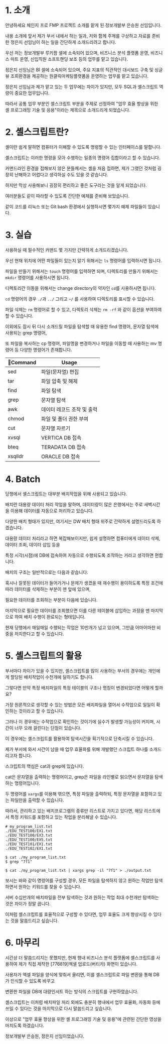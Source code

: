 # 1. 소개

안녕하세요 체인지 프로 FMP 프로젝트 소개를 맡게 된 정보개발부 은승원 선임입니다.

내용 소개에 앞서 제가 부서 내에서 하는 일과, 저와 함께 주제를 구상하고 자료를 준비한 정은지 선임님이 하는 일을 간단하게 소개드리려고 합니다.

우선 저는 정보개발부 루키팜 셀에  소속되어 있으며, 비즈니스 분석 플랫폼 운영, 비즈니스 마트 운영, 신입직원 소프트랜딩 보조 등의 업무를 맡고 있습니다.

정은지 선임님은 BI 셀에 소속되어 있으며, 주요 지표의 직관적인 대시보드 구축 및 싱글 뷰 조회환경을 제공하는 원클릭마케팅플랫폼을 운영하는 업무를 맡고 있습니다.

정은지 선임님과 제가 맡고 있는 두 업무에는 차이가 있지만, 모두 SQL과 셸스크립트 역량이 중요한 업무입니다.

따라서 공통 업무 부분인 셸스크립트 부분을 주제로 선정하여 "업무 효율 향상을 위한 셸 프로그래밍 기술 및 응용"이라는 제목으로 소개드리게 되었습니다.



# 2. 셸스크립트란?

셸이란 쉽게 말하면 컴퓨터가 이해할 수 있도록 명령할 수 있는 인터페이스를 말합니다.

셸스크립트는 이러한 명령을 모아 수행하는 일종의 명령어 집합이라고 할 수 있습니다.

커맨드라인 환경을 접해보지 않은 분들께서는 셸을 처음 접하면, 제가 그랬던 것처럼 굉장히 난해하고 어렵다고 생각하실 수도 있을 것 같습니다.

하지만 막상 사용해보니 굉장히 편리하고 좋은 도구라는 것을 알게 되었습니다.

여러분들도 같이 따라할 수 있도록 간단한 예제를 준비해 보았습니다.

같이 코드를 리눅스 또는 Git bash 환경에서 실행하시면 몇가지 예제 파일들이 있습니다.




# 3. 실습

사용하실 때 필수적인 커맨드 몇 가지만 간략하게 소개드리겠습니다.

우선 현재 위치에 어떤 파일들이 있는지 알기 위해서는 `ls` 명령어를 입력하시면 됩니다.

파일을 만들기 위해서는 `touch` 명령어를 입력하면 되며, 디렉토리를 만들기 위해서는 `mkdir` 명령어를 사용하시면 됩니다.

디렉토리간 이동을 위해서는 change directory의 약자인 `cd`를 사용하시면 됩니다.

`cd` 명령어의 경우 `./`과 `../` 그리고 `~/` 를 사용하여 디렉토리를 표시할 수 있습니다.

파일 삭제는 `rm` 명령어로 할 수 있고, 디렉토리 삭제는 `rm -rf` 와 같이 옵션을 부여하여 할 수 있습니다.

이외에도 잠시 뒤 다시 소개드릴 파일을 탐색할 때 유용한 find 명령어, 문자열 탐색에 사용되는 grep 명령어,

또 파일을 복사하는 cp 명령어, 파일명을 변경하거나 파일을 이동할 때 사용하는 mv 명령어 등 다양한 명령어가 존재합니다.

| Command | Usage                      |
| -------- | -------------------------- |
| sed      | 파일(문자열) 편집          |
| tar      | 파일 압축 및 해제          |
| find     | 파일 탐색                  |
| grep     | 문자열 탐색                |
| awk      | 데이터 레코드 조작 및 출력 |
| chmod    | 파일 및 폴더 권한 부여     |
| cut      | 문자열 자르기              |
| xvsql    | VERTICA DB 접속            |
| bteq     | TERADATA DB 접속           |
| xsqlldr  | ORACLE DB 접속             |


# 4. Batch

당행에서 셸스크립트는 대부분 배치작업을 위해 사용되고 있습니다.

배치란 대용량 데이터 처리 작업을 말하며, 데이터량이 많은 은행에서는 주로 새벽시간을 이용해 데이터를 자동으로 처리하고 있습니다.

다양한 배치 형태가 있지만, 여기서는 DW 배치 형태 위주로 간략하게 설명드리도록 하겠습니다.

대용량 데이터 처리라고 하면 복잡해보이지만, 쉽게 설명하면 컴퓨터에게 데이터 삭제, 데이터 조회, 데이터 삽입 등을

특정 시각(시점)에 DB에 접속하여 자동으로 수행되도록 조작하는 거라고 생각하면 편합니다.

배치의 구조는 일반적으로는 다음과 같습니다.

혹시나 잘못된 데이터가 들어가거나 문제가 생겼을 때 재수행이 용이하도록 특정 조건에 따라 데이터를 삭제하는 부분이 맨 앞에 있으며,

필요한 데이터를 조회하는 부분이 다음에 있습니다.

마지막으로 필요한 데이터를 조회했으면 이를 다른 테이블에 삽입하는 과정을 맨 마지막으로 하여 배치 수행이 완료되는 형태입니다.

현재 당행에서 매일매일 수행되는 작업은 10만개가 넘고 있으며, 그만큼 어마어마한 비중을 차지한다고 할 수 있습니다.



# 5. 셸스크립트의 활용

부서마다 차이가 있을 수 있지만, 셸스크립트를 많이 사용하는 부서의 경우에는 개인에게 할당된 배치작업이 수천개에 달하기도 합니다.

그렇다면 만약 특정 배치파일의 특정 테이블의 구조나 명칭이 변경되었다면 어떻게 할까요?

가장 원론적으로 생각할 수 있는 방법은 모든 배치파일을 열어서 수작업으로 일일이 확인하는 것이라고 할 수 있습니다.

그러나 이 경우에는 수작업으로 확인하는 것이기에 실수가 발생할 가능성이 커지며, 시간이 너무 오래 걸린다는 단점이 있습니다.

이 경우에는 셸스크립트를 활용하여 탐색시간을 획기적으로 단축시킬 수 있습니다.

제가 부서에 와서 시간이 남을 때 업무 효율화를 위해 개발했던 스크립트 하나를 소개드리고자 합니다.

스크립트의 핵심은 cat과 grep에 있습니다.

cat은 문자열을 출력하는 명령어이고, grep은 파일을 라인별로 읽으면서 문자열을 탐색하는 명령어입니다.

두 명령어를 `xargs`를 이용해 엮으면, 특정 파일을 출력하되, 특정 문자열을 포함하고 있는 파일만을 출력할 수 있습니다.

따라서, 관리하고 있는 배치프로그램의 종류만 리스트로 가지고 있다면, 해당 리스트에서 특정 키워드를 포함하고 있는 작업을 분리해낼 수 있습니다.

```shell
# my_program_list.txt
./EDU_TEST100/EX1.txt
./EDU_TEST100/EX3.txt
./EDU_TEST100/EX5.txt
./EDU_TEST101/EX1.txt
./EDU_TEST102/EX1.txt
```

```shell
$ cat ./my_program_list.txt
$ grep "7f1"

$ cat ./my_program_list.txt | xargs grep -il "7f1" > ./output.txt
```

보시는 바와 같이 명령어를 구성할 경우, 모든 파일을 탐색하지 않고 원하는 작업만 탐색하면서 원하는 키워드를 찾을 수 있습니다.

서버 수십만개의 배치파일을 전부 탐색하는 것과 원하는 작업 최대 수천개만 탐색하는 것은 차이가 정말 큽니다.

이처럼 셸스크립트를 효율적으로 구성할 수 있다면, 업무 효율도 크게 향상시킬 수 있다는 것을 말씀드리고 싶습니다.


# 6. 마무리

시간상 더 말씀드리지는 못했지만, 현재 행내 비즈니스 분석 플랫폼에 셸스크립트를 사용하여 제가 직접 제작한 [776819]엑셀 업로드(버티카) 화면이 있습니다.

사용자가 엑셀 파일을 양식에 맞춰서 올리면, 이를 셸스크립트로 파일 변환을 통해 DB가 인식할 수 있도록 바꾸고

변환한 파일을 DB에 대량인서트 하는 방식의 스크립트를 구현하였습니다.

셸스크립트는 이처럼 배치파일 처리 외에도 충분히 행내에서 업무 효율화, 자동화 등에 쓰일 수 있다는 것을 마지막으로 다시 말씀드리고 싶습니다.

이상으로 "업무 효율 향상을 위한 셸 프로그래밍 기술 및 응용"에 관련된 간단한 영상을 마치도록 하겠습니다.

정보개발부 은승원, 정은지 선임이었습니다.

